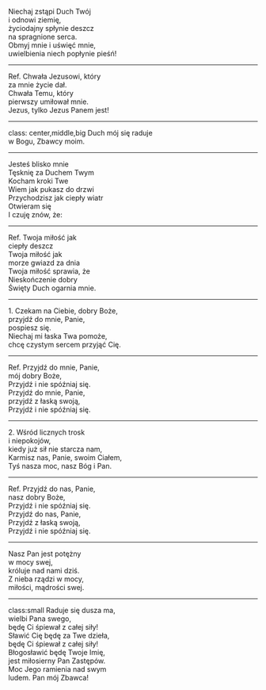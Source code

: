 Niechaj zstąpi Duch Twój  
i odnowi ziemię,  
życiodajny spłynie deszcz  
na spragnione serca.  
Obmyj mnie i uświęć mnie,  
uwielbienia niech popłynie pieśń!  
  
---
Ref. Chwała Jezusowi, który  
za mnie życie dał.  
Chwała Temu, który  
pierwszy umiłował mnie.  
Jezus, tylko Jezus Panem jest!  
  
---
class: center,middle,big
Duch mój się raduje   
w Bogu, Zbawcy moim.  
  
---
Jesteś blisko mnie  
Tęsknię za Duchem Twym  
Kocham kroki Twe  
Wiem jak pukasz do drzwi  
Przychodzisz jak ciepły wiatr  
Otwieram się  
I czuję znów, że:  
  
---
Ref. Twoja miłość jak  
ciepły deszcz  
Twoja miłość jak  
morze gwiazd za dnia  
Twoja miłość sprawia, że  
Nieskończenie dobry  
Święty Duch ogarnia mnie.  
  
---
1\. Czekam na Ciebie, dobry Boże,  
przyjdź do mnie, Panie,  
pospiesz się.  
Niechaj mi łaska Twa pomoże,  
chcę czystym sercem przyjąć Cię.  
  
---
Ref. Przyjdź do mnie, Panie,  
mój dobry Boże,  
Przyjdź i nie spóźniaj się.  
Przyjdź do mnie, Panie,  
przyjdź z łaską swoją,  
Przyjdź i nie spóźniaj się.  
  
---
2\. Wśród licznych trosk  
i niepokojów,  
kiedy już sił nie starcza nam,  
Karmisz nas, Panie, swoim Ciałem,  
Tyś nasza moc, nasz Bóg i Pan.  
  
---
Ref. Przyjdź do nas, Panie,   
nasz dobry Boże,  
Przyjdź i nie spóźniaj się.  
Przyjdź do nas, Panie,   
Przyjdź z łaską swoją,  
Przyjdź i nie spóźniaj się.  
  
---
Nasz Pan jest potężny  
w mocy swej,  
króluje nad nami dziś.  
Z nieba rządzi w mocy,  
miłości, mądrości swej.  
  
---
class:small
Raduje się dusza ma,  
wielbi Pana swego,  
będę Ci śpiewał z całej siły!  
Sławić Cię będę za Twe dzieła,  
będę Ci śpiewał z całej siły!  
Błogosławić będę Twoje Imię,  
jest miłosierny Pan Zastępów.  
Moc Jego ramienia nad swym  
ludem. Pan mój Zbawca!  
